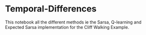# Temporal-Differences
This notebook all the different methods ie the Sarsa, Q-learning and Expected Sarsa implementation for the Cliff Walking Example.
